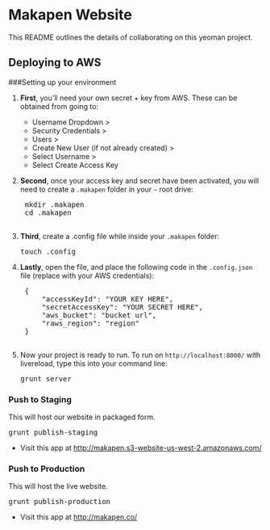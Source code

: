# Makapen Website

This README outlines the details of collaborating on this yeoman project.

## Deploying to AWS

###Setting up your environment
1. **First**, you'll need your own secret + key from AWS. These can be obtained from going to:

	* Username Dropdown >
	* Security Credentials >
	* Users >
	* Create New User (if not already created) >
	* Select Username >
	* Select Create Access Key


2. **Second**, once your access key and secret have been activated, you will need to create a `.makapen` folder in your `~` root drive:

	<pre>
	mkdir .makapen
	cd .makapen
	</pre>

3. **Third**, create a .config file while inside your `.makapen` folder:

	<pre>touch .config</pre>

4. **Lastly**, open the file, and place the following code in the `.config.json` file (replace with your AWS credentials):
	<pre>
	{
		"accessKeyId": "YOUR KEY HERE",
		"secretAccessKey": "YOUR SECRET HERE",
		"aws_bucket": "bucket url",
		"raws_region": "region"
	}
	</pre>

5. Now your project is ready to run. To run on `http://localhost:8000/` with livereload, type this into your command line:
	<pre>grunt server</pre>



### Push to Staging

This will host our website in packaged form.

<pre>grunt publish-staging</pre>

* Visit this app at <a href="http://makapen.s3-website-us-west-2.amazonaws.com/">http://makapen.s3-website-us-west-2.amazonaws.com/</a>

### Push to Production

This will host the live website.
<pre>grunt publish-production</pre>

* Visit this app at <a href="http://makapen.co/">http://makapen.co/</a>
